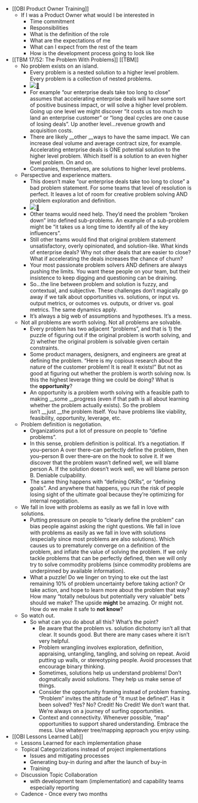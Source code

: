 - [[OBI Product Owner Training]]
	- If I was a Product Owner what would I be interested in
		- Time commitment
		- Responsibilities
		- What is the definition of the role
		- What are the expectations of me
		- What can I expect from the rest of the team
		- How is the development process going to look like
- [[TBM 17/52: The Problem With Problems]] [[TBM]]
	- No problem exists on an island.
		- Every problem is a nested solution to a higher level problem. Every problem is a collection of nested problems.
		- ![](https://cdn.substack.com/image/fetch/w_424%2Cc_limit%2Cf_auto%2Cq_auto:good%2Cfl_progressive:steep/https%3A%2F%2Fbucketeer-e05bbc84-baa3-437e-9518-adb32be77984.s3.amazonaws.com%2Fpublic%2Fimages%2F9f1b9020-e257-4e3c-99fe-c63ee0ade1ae_1832x1062.png)[🔗](https://cdn.substack.com/image/fetch/f_auto,q_auto:good,fl_progressive:steep/https%3A%2F%2Fbucketeer-e05bbc84-baa3-437e-9518-adb32be77984.s3.amazonaws.com%2Fpublic%2Fimages%2F9f1b9020-e257-4e3c-99fe-c63ee0ade1ae_1832x1062.png)
		- For example “our enterprise deals take too long to close” assumes that accelerating enterprise deals will have some sort of positive business impact, or will solve a higher level problem. Going up one level we might discover “it costs us too much to land an enterprise customer” or “long deal cycles are one cause of losing deals”. Up another level…revenue growth and acquisition costs.
		- There are likely __other __ways to have the same impact. We can increase deal volume and average contract size, for example. Accelerating enterprise deals is ONE potential solution to the higher level problem. Which itself is a solution to an even higher level problem. On and on.
		- Companies, themselves, are solutions to higher level problems.
	- Perspective and experience matters.
		- This doesn’t make “our enterprise deals take too long to close” a bad problem statement. For some teams that level of resolution is perfect. It leaves a lot of room for creative problem solving AND problem exploration and definition.
		- ![](https://cdn.substack.com/image/fetch/w_424%2Cc_limit%2Cf_auto%2Cq_auto:good%2Cfl_progressive:steep/https%3A%2F%2Fbucketeer-e05bbc84-baa3-437e-9518-adb32be77984.s3.amazonaws.com%2Fpublic%2Fimages%2F3281f305-9beb-4eab-a886-82de146f60f0_1680x366.png)[🔗](https://cdn.substack.com/image/fetch/f_auto,q_auto:good,fl_progressive:steep/https%3A%2F%2Fbucketeer-e05bbc84-baa3-437e-9518-adb32be77984.s3.amazonaws.com%2Fpublic%2Fimages%2F3281f305-9beb-4eab-a886-82de146f60f0_1680x366.png)
		- Other teams would need help. They’d need the problem “broken down” into defined sub-problems. An example of a sub-problem might be “it takes us a long time to identify all of the key influencers”.
		- Still other teams would find that original problem statement unsatisfactory, overly opinionated, and solution-like. What kinds of enterprise deals? Why not other deals that are easier to close? What if accelerating the deals increases the chance of churn?
		- Your most passionate problem solvers AND definers are always pushing the limits. You want these people on your team, but their insistence to keep digging and questioning can be draining.
		- So…the line between problem and solution is fuzzy, and contextual, and subjective. These challenges don’t magically go away if we talk about opportunities vs. solutions, or input vs. output metrics, or outcomes vs. outputs, or driver vs. goal metrics. The same dynamics apply.
		- It’s always a big web of assumptions and hypotheses. It’s a mess.
	- Not all problems are worth solving. Not all problems are solvable.
		- Every problem has two adjacent “problems”, and that is 1) the puzzle of figuring out if the original problem is worth solving, and 2) whether the original problem is solvable given certain constraints.
		- Some product managers, designers, and engineers are great at defining the problem. “Here is my copious research about the nature of the customer problem! It is real! It exists!” But not as good at figuring out whether the problem is worth solving now. Is this the highest leverage thing we could be doing? What is the __opportunity__?
		- An opportunity is a problem worth solving with a feasible path to making __some __progress (even if that path is all about learning whether the problem actually exists). So the problem isn’t __just __the problem itself. You have problems like viability, feasibility, opportunity, leverage, etc.
	- Problem definition is negotiation.
		- Organizations put a lot of pressure on people to “define problems”.
		- In this sense, problem definition is political. It’s a negotiation. If you–person A over there–can perfectly define the problem, then you–person B over there–are on the hook to solve it. If we discover that the problem wasn’t defined well, we will blame person A. If the solution doesn’t work well, we will blame person B. Deniable culpability.
		- The same thing happens with “defining OKRs”, or “defining goals”. And anywhere that happens, you run the risk of people losing sight of the ultimate goal because they’re optimizing for internal negotiation.
	- We fall in love with problems as easily as we fall in love with solutions.
		- Putting pressure on people to “clearly define the problem” can bias people against asking the right questions. We fall in love with problems as easily as we fall in love with solutions (especially since most problems are also solutions). Which causes us to prematurely converge on a definition of the problem, and inflate the value of solving the problem. If we only tackle problems that can be perfectly defined, then we will only try to solve commodity problems (since commodity problems are underpinned by available information).
		- What a puzzle! Do we linger on trying to eke out the last remaining 10% of problem uncertainty before taking action? Or take action, and hope to learn more about the problem that way? How many “totally nebulous but potentially very valuable” bets should we make? The upside __might__ be amazing. Or might not. How do we make it safe to __not know__?
	- So watch out.
		- So what can you do about all this? What’s the point?
			- Be aware that the problem vs. solution dichotomy isn’t all that clear. It sounds good. But there are many cases where it isn’t very helpful.
			- Problem wrangling involves exploration, definition, appraising, untangling, tangling, and solving on repeat. Avoid putting up walls, or stereotyping people. Avoid processes that encourage binary thinking.
			- Sometimes, solutions help us understand problems! Don’t dogmatically avoid solutions. They help us make sense of things.
			- Consider the opportunity framing instead of problem framing. “Problem” invites the attitude of “it must be defined”. Has it been solved? Yes? No? Credit! No Credit! We don’t want that. We’re always on a journey of surfing opportunities.
			- Context and connectivity. Whenever possible, “map” opportunities to support shared understanding. Embrace the mess. Use whatever tree/mapping approach you enjoy using.
- [[OBI Lessons Learned Lab]]
	- Lessons Learned for each implementation phase
	- Topical Categorizations instead of project implementations
		- Issues and mitigating processes
		- Generating buy-in during and after the launch of buy-in
		- Training
	- Discussion Topic Collaboration
		- with development team (implementation) and capability teams especially reporting
	- Cadence - Once every two months